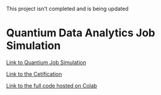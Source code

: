 This project isn't completed and is being updated
# Quantium Data Analytics Job Simulation

[Link to Quantium Job Simulation](https://www.theforage.com/virtual-internships/prototype/NkaC7knWtjSbi6aYv/Data%20Analytics)

[Link to the Cetification](https://forage-uploads-prod.s3.amazonaws.com/completion-certificates/Quantium/NkaC7knWtjSbi6aYv_Quantium_dDsCRiLXErJmXtsZq_1695113047859_completion_certificate.pdf)

[Link to the full code hosted on Colab](https://colab.research.google.com/drive/1_Mqvokfsx44iz-JvQEonRlbmG5M19QcX?authuser=1#scrollTo=9e559275-2332-4846-b26b-dc0eba840817)
